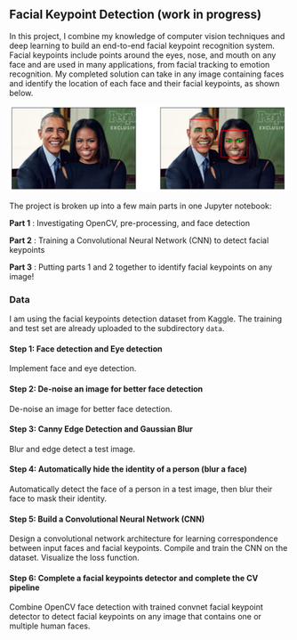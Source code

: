 [//]: # (Image References)

[image1]: ./images/obamas_with_keypoints.png "Facial Keypoint Detection"

## Facial Keypoint Detection (work in progress)

In this project, I combine my knowledge of computer vision techniques and deep learning to build an end-to-end facial keypoint recognition system. Facial keypoints include points around the eyes, nose, and mouth on any face and are used in many applications, from facial tracking to emotion recognition. My completed solution can take in any image containing faces and identify the location of each face and their facial keypoints, as shown below.

![Facial Keypoint Detection][image1]

The project is broken up into a few main parts in one Jupyter notebook:

__Part 1__ : Investigating OpenCV, pre-processing, and face detection

__Part 2__ : Training a Convolutional Neural Network (CNN) to detect facial keypoints

__Part 3__ : Putting parts 1 and 2 together to identify facial keypoints on any image!


### Data

I am using the facial keypoints detection dataset from Kaggle. The training and test set are already uploaded to the subdirectory `data`.


#### Step 1:  Face detection and Eye detection
Implement face and eye detection.

#### Step 2: De-noise an image for better face detection
De-noise an image for better face detection.

#### Step 3: Canny Edge Detection and Gaussian Blur
Blur and edge detect a test image.

#### Step 4: Automatically hide the identity of a person (blur a face)
Automatically detect the face of a person in a test image, then blur their face to mask their identity.

#### Step 5:  Build a Convolutional Neural Network (CNN)
Design a convolutional network architecture for learning correspondence between input faces and facial keypoints.
Compile and train the CNN on the dataset.
Visualize the loss function.

#### Step 6:  Complete a facial keypoints detector and complete the CV pipeline
Combine OpenCV face detection with trained convnet facial keypoint detector to detect facial keypoints on any image
that contains one or multiple human faces.
